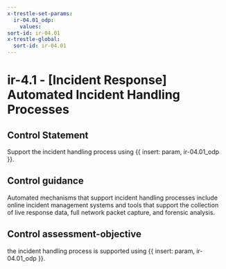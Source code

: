 ```yaml
---
x-trestle-set-params:
  ir-04.01_odp:
    values:
sort-id: ir-04.01
x-trestle-global:
  sort-id: ir-04.01
---
```


# ir-4.1 - \[Incident Response\] Automated Incident Handling Processes

## Control Statement

Support the incident handling process using {{ insert: param, ir-04.01_odp }}.

## Control guidance

Automated mechanisms that support incident handling processes include online incident management systems and tools that support the collection of live response data, full network packet capture, and forensic analysis.

## Control assessment-objective

the incident handling process is supported using {{ insert: param, ir-04.01_odp }}.
